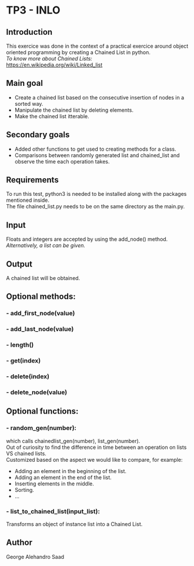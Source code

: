 # TP3 - INLO

## Introduction

This exercice was done in the context of a practical exercice around object oriented programming by creating a Chained List in python.  
_To know more about Chained Lists:_  
https://en.wikipedia.org/wiki/Linked_list

## Main goal
- Create a chained list based on the consecutive insertion of nodes in a sorted way.  
- Manipulate the chained list by deleting elements.
- Make the chained list itterable.

## Secondary goals
- Added other functions to get used to creating methods for a class.  
- Comparisons between randomly generated list and chained_list and observe the time each operation takes.
## Requirements
To run this test, python3 is needed to be installed along with the packages mentioned inside.  
The file chained_list.py needs to be on the same directory as the main.py.


## Input
Floats and integers are accepted by using the add_node() method.  
_Alternatively, a list can be given._

## Output
A chained list will be obtained.
## Optional methods:
### - add_first_node(value)
### - add_last_node(value)
### - length()
### - get(index)
### - delete(index)
### - delete_node(value)
## Optional functions:
### - random_gen(number):  
which calls chainedlist_gen(number), list_gen(number).  
Out of curiosity to find the difference in time between an operation on lists VS chained lists.  
Customized based on the aspect we would like to compare, for example:  
- Adding an element in the beginning of the list.
- Adding an element in the end of the list.
- Inserting elements in the middle.
- Sorting.
- ...
### - list_to_chained_list(input_list):  
Transforms an object of instance list into a Chained List.

## Author
George Alehandro Saad
